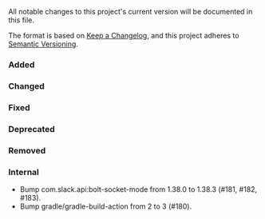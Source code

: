 All notable changes to this project's current version will be documented in this file.

The format is based on [Keep a Changelog](https://keepachangelog.com/en/1.0.0/), and this project adheres
to [Semantic Versioning](https://semver.org/spec/v2.0.0.html).

### Added

### Changed

### Fixed

### Deprecated

### Removed

### Internal

- Bump com.slack.api:bolt-socket-mode from 1.38.0 to 1.38.3 (#181, #182, #183).
- Bump gradle/gradle-build-action from 2 to 3 (#180).
